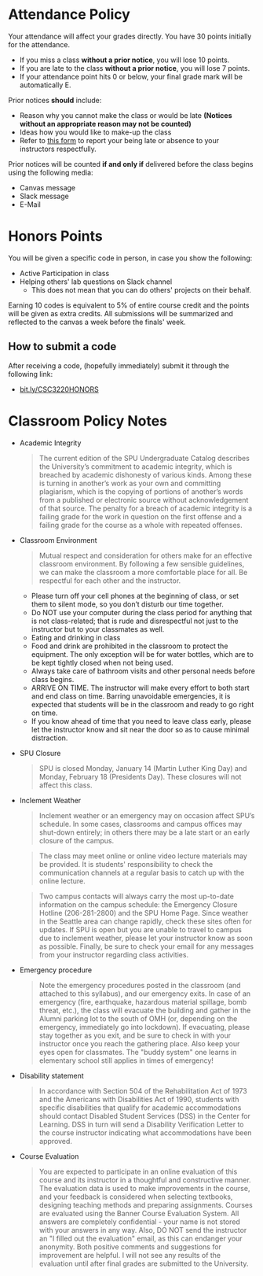 # Attendance Policy

Your attendance will affect your grades directly. You have 30 points initially for the attendance.

* If you miss a class **without a prior notice**, you will lose 10 points.
* If you are late to the class **without a prior notice**, you will lose 7 points.
* If your attendance point hits 0 or below, your final grade mark will be automatically E.

Prior notices **should** include:

* Reason why you cannot make the class or would be late **(Notices without an appropriate reason may not be counted)**
* Ideas how you would like to make-up the class
* Refer to [this form](https://spu.edu/depts/healthservices/documents/MedicalExcuseNotesPolicy.pdf) to report your being late or absence to your instructors respectfully.

Prior notices will be counted **if and only if** delivered before the class begins using the following media:

* Canvas message
* Slack message
* E-Mail

# Honors Points

You will be given a specific code in person, in case you show the following:

* Active Participation in class
* Helping others' lab questions on Slack channel
    * This does not mean that you can do others' projects on their behalf.

Earning 10 codes is equivalent to 5% of entire course credit and the points will be given as extra credits. All submissions will be summarized and reflected to the canvas a week before the finals' week.

## How to submit a code

After receiving a code, (hopefully immediately) submit it through the following link:

* [bit.ly/CSC3220HONORS](http://bit.ly/CSC3220HONORS)


# Classroom Policy Notes

* Academic Integrity

    > The current edition of the SPU Undergraduate Catalog describes the University’s commitment to academic integrity, which is breached by academic dishonesty of various kinds. Among these is turning in another’s work as your own and committing plagiarism, which is the copying of portions of another’s words from a published or electronic source without acknowledgement of that source. The penalty for a breach of academic integrity is a failing grade for the work in question on the first offense and a failing grade for the course as a whole with repeated offenses. 

* Classroom Environment

    > Mutual respect and consideration for others make for an effective classroom environment.  By following a few sensible guidelines, we can make the classroom a more comfortable place for all. Be respectful for each other and the instructor.
   
    * Please turn off your cell phones at the beginning of class, or set them to silent mode, so you don’t disturb our time together. 
    * Do NOT use your computer during the class period for anything that is not class-related; that is rude and disrespectful not just to the instructor but to your classmates as well.
    * Eating and drinking in class 
    * Food and drink are prohibited in the classroom to protect the equipment. The only exception will be for water bottles, which are to be kept tightly closed when not being used.
    * Always take care of bathroom visits and other personal needs before class begins.  
    * ARRIVE ON TIME.  The instructor will make every effort to both start and end class on time.  Barring unavoidable emergencies, it is expected that students will be in the classroom and ready to go right on time.
    * If you know ahead of time that you need to leave class early, please let the instructor know and sit near the door so as to cause minimal distraction.

    >

* SPU Closure

    > SPU is closed Monday, January 14 (Martin Luther King Day) and Monday, February 18 (Presidents Day). These closures will not affect this class.

* Inclement Weather

    > Inclement weather or an emergency may on occasion affect SPU’s schedule. In some cases, classrooms and campus offices may shut-down entirely; in others there may be a late start or an early closure of the campus.  
    
    > The class may meet online or online video lecture materials may be provided. It is students' responsibility to check the communication channels at a regular basis to catch up with the online lecture.

    > Two campus contacts will always carry the most up-to-date information on the campus schedule: the Emergency Closure Hotline (206-281-2800) and the SPU Home Page.  Since weather in the Seattle area can change rapidly, check these sites often for updates.  If SPU is open but you are unable to travel to campus due to inclement weather, please let your instructor know as soon as possible. Finally, be sure to check your email for any messages from your instructor regarding class activities.

* Emergency procedure

    > Note the emergency procedures posted in the classroom (and attached to this syllabus), and our emergency exits. In case of an emergency (fire, earthquake, hazardous material spillage, bomb threat, etc.), the class will evacuate the building and gather in the Alumni parking lot to the south of OMH (or, depending on the emergency, immediately go into lockdown). If evacuating, please stay together as you exit, and be sure to check in with your instructor once you reach the gathering place.  Also keep your eyes open for classmates.  The "buddy system" one learns in elementary school still applies in times of emergency!

* Disability statement

    > In accordance with Section 504 of the Rehabilitation Act of 1973 and the Americans with Disabilities Act of 1990, students with specific disabilities that qualify for academic accommodations should contact Disabled Student Services (DSS) in the Center for Learning. DSS in turn will send a Disability Verification Letter to the course instructor indicating what accommodations have been approved. 

* Course Evaluation

    > You are expected to participate in an online evaluation of this course and its instructor in a thoughtful and constructive manner. The evaluation data is used to make improvements in the course, and your feedback is considered when selecting textbooks, designing teaching methods and preparing assignments. Courses are evaluated using the Banner Course Evaluation System. All answers are completely confidential - your name is not stored with your answers in any way.  Also, DO NOT send the instructor an "I filled out the evaluation" email, as this can endanger your anonymity.  Both positive comments and suggestions for improvement are helpful.  I will not see any results of the evaluation until after final grades are submitted to the University.
